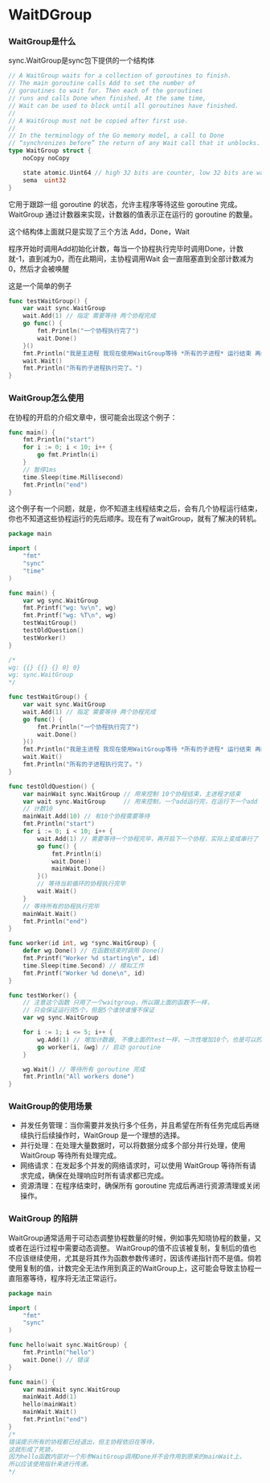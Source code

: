 # WaitDGroup

### WaitGroup是什么
sync.WaitGroup是sync包下提供的一个结构体
```go
// A WaitGroup waits for a collection of goroutines to finish.
// The main goroutine calls Add to set the number of
// goroutines to wait for. Then each of the goroutines
// runs and calls Done when finished. At the same time,
// Wait can be used to block until all goroutines have finished.
//
// A WaitGroup must not be copied after first use.
//
// In the terminology of the Go memory model, a call to Done
// “synchronizes before” the return of any Wait call that it unblocks.
type WaitGroup struct {
	noCopy noCopy

	state atomic.Uint64 // high 32 bits are counter, low 32 bits are waiter count.
	sema  uint32
}
```
它用于跟踪一组 goroutine 的状态，允许主程序等待这些 goroutine 完成。WaitGroup 通过计数器来实现，计数器的值表示正在运行的 goroutine 的数量。

这个结构体上面就只是实现了三个方法 Add，Done，Wait


程序开始时调用Add初始化计数，每当一个协程执行完毕时调用Done，计数就-1，直到减为0，而在此期间，主协程调用Wait 会一直阻塞直到全部计数减为0，然后才会被唤醒

这是一个简单的例子
```go
func testWaitGroup() {
	var wait sync.WaitGroup
	wait.Add(1) // 指定 需要等待 两个协程完成
	go func() {
		fmt.Println("一个协程执行完了")
		wait.Done()
	}()
	fmt.Println("我是主进程 我现在使用WaitGroup等待 *所有的子进程* 运行结束 再继续往下运行")
	wait.Wait()
	fmt.Println("所有的子进程执行完了。")
}
```

### WaitGroup怎么使用
在协程的开启的介绍文章中，很可能会出现这个例子：
```go
func main() {
	fmt.Println("start")
	for i := 0; i < 10; i++ {
		go fmt.Println(i)
	}
    // 暂停1ms
	time.Sleep(time.Millisecond)
	fmt.Println("end")
}
```
这个例子有一个问题，就是，你不知道主线程结束之后，会有几个协程运行结束，你也不知道这些协程运行的先后顺序。现在有了waitGroup，就有了解决的转机。

```go
package main

import (
	"fmt"
	"sync"
	"time"
)

func main() {
	var wg sync.WaitGroup
	fmt.Printf("wg: %v\n", wg)
	fmt.Printf("wg: %T\n", wg)
	testWaitGroup()
	testOldQuestion()
	testWorker()
}

/*
wg: {{} {{} {} 0} 0}
wg: sync.WaitGroup
*/

func testWaitGroup() {
	var wait sync.WaitGroup
	wait.Add(1) // 指定 需要等待 两个协程完成
	go func() {
		fmt.Println("一个协程执行完了")
		wait.Done()
	}()
	fmt.Println("我是主进程 我现在使用WaitGroup等待 *所有的子进程* 运行结束 再继续往下运行")
	wait.Wait()
	fmt.Println("所有的子进程执行完了。")
}

func testOldQuestion() {
	var mainWait sync.WaitGroup // 用来控制 10个协程结束，主进程才结束
	var wait sync.WaitGroup     // 用来控制，一个add运行完，在运行下一个add
	// 计数10
	mainWait.Add(10) // 有10个协程需要等待
	fmt.Println("start")
	for i := 0; i < 10; i++ {
		wait.Add(1) // 需要等待一个协程完毕，再开启下一个协程，实际上变成串行了
		go func() {
			fmt.Println(i)
			wait.Done()
			mainWait.Done()
		}()
		// 等待当前循环的协程执行完毕
		wait.Wait()
	}
	// 等待所有的协程执行完毕
	mainWait.Wait()
	fmt.Println("end")
}

func worker(id int, wg *sync.WaitGroup) {
    defer wg.Done() // 在函数结束时调用 Done()
    fmt.Printf("Worker %d starting\n", id)
    time.Sleep(time.Second) // 模拟工作
    fmt.Printf("Worker %d done\n", id)
}

func testWorker() {
	// 注意这个函数 只用了一个waitgroup，所以跟上面的函数不一样，
	// 只会保证运行完5个，但是5个谁快谁慢不保证
    var wg sync.WaitGroup

    for i := 1; i <= 5; i++ {
        wg.Add(1) // 增加计数器, 不像上面的test一样，一次性增加10个，也是可以的
        go worker(i, &wg) // 启动 goroutine
    }

    wg.Wait() // 等待所有 goroutine 完成
    fmt.Println("All workers done")
}
```

### WaitGroup的使用场景

- 并发任务管理：当你需要并发执行多个任务，并且希望在所有任务完成后再继续执行后续操作时，WaitGroup 是一个理想的选择。
- 并行处理：在处理大量数据时，可以将数据分成多个部分并行处理，使用 WaitGroup 等待所有处理完成。
- 网络请求：在发起多个并发的网络请求时，可以使用 WaitGroup 等待所有请求完成，确保在处理响应时所有请求都已完成。
- 资源清理：在程序结束时，确保所有 goroutine 完成后再进行资源清理或关闭操作。

### WaitGroup 的陷阱
WaitGroup通常适用于可动态调整协程数量的时候，例如事先知晓协程的数量，又或者在运行过程中需要动态调整。
WaitGroup的值不应该被复制，复制后的值也不应该继续使用，尤其是将其作为函数参数传递时，因该传递指针而不是值。倘若使用复制的值，计数完全无法作用到真正的WaitGroup上，这可能会导致主协程一直阻塞等待，程序将无法正常运行。

```go
package main

import (
	"fmt"
	"sync"
)

func hello(wait sync.WaitGroup) {
	fmt.Println("hello")
	wait.Done() // 错误
}

func main() {
	var mainWait sync.WaitGroup
	mainWait.Add(1)
	hello(mainWait)
	mainWait.Wait()
	fmt.Println("end")
}
/*
错误提示所有的协程都已经退出，但主协程依旧在等待，
这就形成了死锁，
因为hello函数内部对一个形参WaitGroup调用Done并不会作用到原来的mainWait上，
所以应该使用指针来进行传递。
*/
```